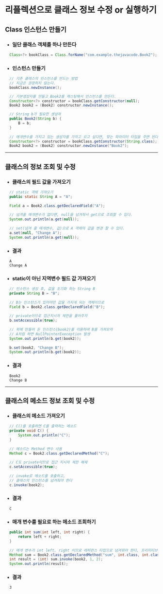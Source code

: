 # 리플렉션으로 클래스 정보 수정 or 실행하기

## Class 인스턴스 만들기
  - ### 일단 클래스 객체를 하나 만든다
  ``` java
    Class<?> bookClass = Class.forName("com.example.thejavacode.Book2");
  ```
  - ### 인스턴스 만들기
  ``` java
    // 기존 클래스의 인스턴스를 만드는 방법
    // 지금은 권장하지 않는다.
    bookClass.newInstance();
  ```
  ``` java
    // 기본생성자를 만들고 Book2를 캐스팅해서 인스턴스를 만든다.
    Constructor<?> constructor = bookClass.getConstructor(null);
    Book2 book2 = (Book2) constructor.newInstance();
  ```
  ``` java
    // String b가 필요한 생성자
    public Book2(String b) {
        B = b;
    }
    
    // 매개변수를 가지고 있는 생성자를 가지고 오고 싶다면, 맞는 파라미터 타입을 주면 된다
    Constructor<?> constructor = bookClass.getConstructor(String.class);
    Book2 book2 = (Book2) constructor.newInstance("Book2");
  ```
-------
## 클래스의 정보 조회 및 수정
  - ### 클래스의 필드 값을 가져오기
  ``` java
    // static 객체 가져오기
    public static String A = "A";
    
    Field a = Book2.class.getDeclaredField("A");
    
    // 넘겨줄 매개변수가 없다면, null을 넘겨줘서 get으로 조회할 수 있다.
    System.out.println(a.get(null));
    
    // set(넘겨 줄 매개변수, 값)으로 A 객체의 값을 변경 할 수 있다.
    a.set(null, "Change A");
    System.out.println(a.get(null));
  ```
  - ### 결과
  ```
    A
    Change A
  ```
  - ### static이 아닌 지역변수 필드 값 가져오기
  ``` java
    // 인스턴스 생성 후, 값을 초기화 하는 String B
    private String B = "B";
    
    // B는 인스턴스가 있어야만 값을 가지게 되는 객체이므로
    Field b = Book2.class.getDeclaredField("B");
    
    // private이므로 접근지시자 제한을 풀어주자
    b.setAccessible(true);
    
    // 위에 만들어 둔 인스턴스(book2)를 이용하여 B를 가져오자
    // A처럼 하면 NullPointerExeception 발생
    System.out.println(b.get(book2));
    
    b.set(book2, "Change B");
    System.out.println(b.get(book2));
  ```
  - ### 결과
  ```
    Book2
    Change B
  ```
--------
## 클래스의 메소드 정보 조회 및 수정
  - ### 클래스의 메소드 가져오기
  ``` java
    // C()를 호출하면 C를 출력하는 메소드
    private void C() {
        System.out.println("C");
    }
    
    // 메소드는 Method 변수 사용
    Method c = Book2.class.getDeclaredMethod("C");
    
    // C도 private이므로 접근 지시자 제한 해제
    c.setAccessible(true);
    
    // invoke로 메소드를 호출하고, 
    // 클래스의 인스턴스를 넘겨줘야 한다
    c.invoke(book2);
  ```
  - ### 결과
  ```
    C
  ```
  - ### 매개 변수를 필요로 하는 메소드 조회하기
  ``` java
    public int sum(int left, int right) {
        return left + right;
    }
    
    // 매개 변수가 int left, right 이므로 레퍼런스 타입으로 넘겨줘야 한다, 프리미티브 타입은 에러발생!
    Method sum = Book2.class.getDeclaredMethod("sum", int.class, int.class);
    int result = (int) sum.invoke(book2, 1, 2);
    System.out.println(result);
  ```
  - ### 결과
  ```
    3
  ```
  

